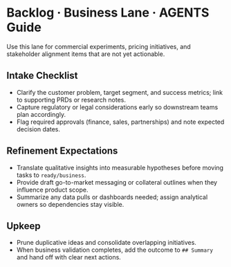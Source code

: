 # Backlog · Business Lane · AGENTS Guide

Use this lane for commercial experiments, pricing initiatives, and stakeholder alignment items that are not yet actionable.

## Intake Checklist
- Clarify the customer problem, target segment, and success metrics; link to supporting PRDs or research notes.
- Capture regulatory or legal considerations early so downstream teams plan accordingly.
- Flag required approvals (finance, sales, partnerships) and note expected decision dates.

## Refinement Expectations
- Translate qualitative insights into measurable hypotheses before moving tasks to `ready/business`.
- Provide draft go-to-market messaging or collateral outlines when they influence product scope.
- Summarize any data pulls or dashboards needed; assign analytical owners so dependencies stay visible.

## Upkeep
- Prune duplicative ideas and consolidate overlapping initiatives.
- When business validation completes, add the outcome to `## Summary` and hand off with clear next actions.
